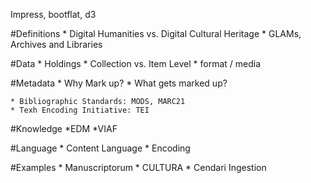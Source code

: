 Impress, bootflat, d3

#Definitions
    * Digital Humanities vs. Digital Cultural Heritage
    * GLAMs, Archives and Libraries

#Data
    * Holdings
    * Collection vs. Item Level
    * format / media

#Metadata
    * Why Mark up?
    * What gets marked up?

    * Bibliographic Standards: MODS, MARC21
    * Texh Encoding Initiative: TEI

#Knowledge
    *EDM
    *VIAF

#Language
    * Content Language
    * Encoding

#Examples
    * Manuscriptorum
    * CULTURA
    * Cendari Ingestion

